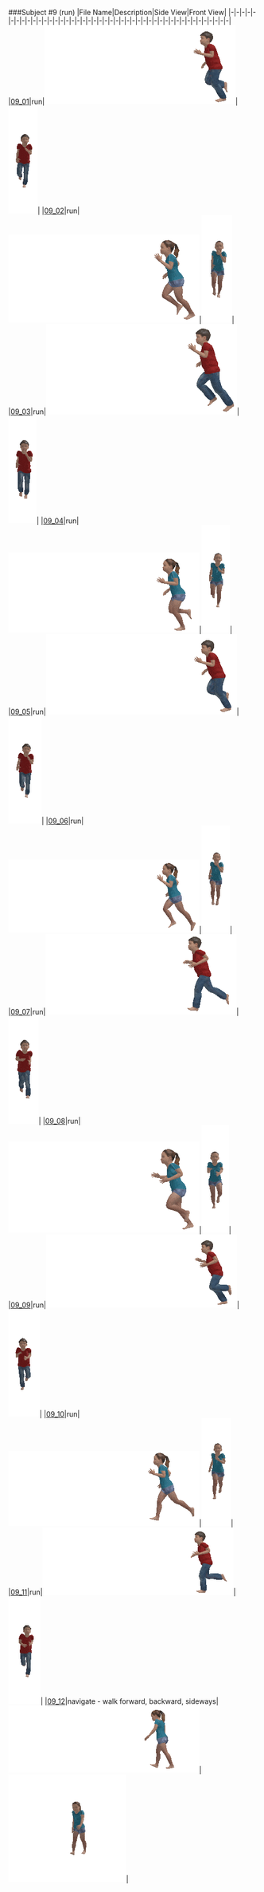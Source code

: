 ###Subject #9 (run)
|File Name|Description|Side View|Front View|
|-|-|-|-|-|-|-|-|-|-|-|-|-|-|-|-|-|-|-|-|-|-|-|-|-|-|-|-|-|-|-|-|-|-|-|-|-|-|-|-|-|-|-|-|-|
|[09_01](https://github.com/Shriinivas/cmubvh/raw/main/Sequence-001-009/09/Data/09_01.zip)|run|<img src="https://github.com/Shriinivas/cmubvhgifs/blob/main/Sequence-001-009/09/09_01_0.gif"/>|<img src="https://github.com/Shriinivas/cmubvhgifs/blob/main/Sequence-001-009/09/09_01_1.gif"/>|
|[09_02](https://github.com/Shriinivas/cmubvh/raw/main/Sequence-001-009/09/Data/09_02.zip)|run|<img src="https://github.com/Shriinivas/cmubvhgifs/blob/main/Sequence-001-009/09/09_02_0.gif"/>|<img src="https://github.com/Shriinivas/cmubvhgifs/blob/main/Sequence-001-009/09/09_02_1.gif"/>|
|[09_03](https://github.com/Shriinivas/cmubvh/raw/main/Sequence-001-009/09/Data/09_03.zip)|run|<img src="https://github.com/Shriinivas/cmubvhgifs/blob/main/Sequence-001-009/09/09_03_0.gif"/>|<img src="https://github.com/Shriinivas/cmubvhgifs/blob/main/Sequence-001-009/09/09_03_1.gif"/>|
|[09_04](https://github.com/Shriinivas/cmubvh/raw/main/Sequence-001-009/09/Data/09_04.zip)|run|<img src="https://github.com/Shriinivas/cmubvhgifs/blob/main/Sequence-001-009/09/09_04_0.gif"/>|<img src="https://github.com/Shriinivas/cmubvhgifs/blob/main/Sequence-001-009/09/09_04_1.gif"/>|
|[09_05](https://github.com/Shriinivas/cmubvh/raw/main/Sequence-001-009/09/Data/09_05.zip)|run|<img src="https://github.com/Shriinivas/cmubvhgifs/blob/main/Sequence-001-009/09/09_05_0.gif"/>|<img src="https://github.com/Shriinivas/cmubvhgifs/blob/main/Sequence-001-009/09/09_05_1.gif"/>|
|[09_06](https://github.com/Shriinivas/cmubvh/raw/main/Sequence-001-009/09/Data/09_06.zip)|run|<img src="https://github.com/Shriinivas/cmubvhgifs/blob/main/Sequence-001-009/09/09_06_0.gif"/>|<img src="https://github.com/Shriinivas/cmubvhgifs/blob/main/Sequence-001-009/09/09_06_1.gif"/>|
|[09_07](https://github.com/Shriinivas/cmubvh/raw/main/Sequence-001-009/09/Data/09_07.zip)|run|<img src="https://github.com/Shriinivas/cmubvhgifs/blob/main/Sequence-001-009/09/09_07_0.gif"/>|<img src="https://github.com/Shriinivas/cmubvhgifs/blob/main/Sequence-001-009/09/09_07_1.gif"/>|
|[09_08](https://github.com/Shriinivas/cmubvh/raw/main/Sequence-001-009/09/Data/09_08.zip)|run|<img src="https://github.com/Shriinivas/cmubvhgifs/blob/main/Sequence-001-009/09/09_08_0.gif"/>|<img src="https://github.com/Shriinivas/cmubvhgifs/blob/main/Sequence-001-009/09/09_08_1.gif"/>|
|[09_09](https://github.com/Shriinivas/cmubvh/raw/main/Sequence-001-009/09/Data/09_09.zip)|run|<img src="https://github.com/Shriinivas/cmubvhgifs/blob/main/Sequence-001-009/09/09_09_0.gif"/>|<img src="https://github.com/Shriinivas/cmubvhgifs/blob/main/Sequence-001-009/09/09_09_1.gif"/>|
|[09_10](https://github.com/Shriinivas/cmubvh/raw/main/Sequence-001-009/09/Data/09_10.zip)|run|<img src="https://github.com/Shriinivas/cmubvhgifs/blob/main/Sequence-001-009/09/09_10_0.gif"/>|<img src="https://github.com/Shriinivas/cmubvhgifs/blob/main/Sequence-001-009/09/09_10_1.gif"/>|
|[09_11](https://github.com/Shriinivas/cmubvh/raw/main/Sequence-001-009/09/Data/09_11.zip)|run|<img src="https://github.com/Shriinivas/cmubvhgifs/blob/main/Sequence-001-009/09/09_11_0.gif"/>|<img src="https://github.com/Shriinivas/cmubvhgifs/blob/main/Sequence-001-009/09/09_11_1.gif"/>|
|[09_12](https://github.com/Shriinivas/cmubvh/raw/main/Sequence-001-009/09/Data/09_12.zip)|navigate - walk forward, backward, sideways|<img src="https://github.com/Shriinivas/cmubvhgifs/blob/main/Sequence-001-009/09/09_12_0.gif"/>|<img src="https://github.com/Shriinivas/cmubvhgifs/blob/main/Sequence-001-009/09/09_12_1.gif"/>|
